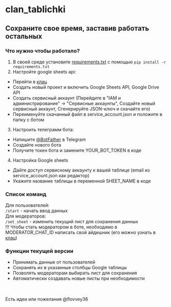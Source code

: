 # clan_tablichki
Сохраните свое время, заставив работать остальных
---

### Что нужно чтобы работало?
1. В своей среде установите [requirements.txt](/requirements.txt) с помощью `pip install -r requirements.txt`
2. Настройте google sheets api:
  * Перейти в [клац](https://console.cloud.google.com/)
  * Создать новый проект и включить Google Sheets API, Google Drive API
  * Создать сервисный аккаунт (Перейдите в "IAM и администрирование" → "Сервисные аккаунты", Создайте новый сервисный аккаунт, Сгенерируйте JSON-ключ и скачайте его)
  * Переименуйте скачанный файл в service_account.json и положите в папку с ботом
3. Настроить телеграмм бота:
  * Напишите [@BotFather](https://t.me/BotFather) в Telegram
  * Создайте нового бота
  * Получите токен бота и замените YOUR_BOT_TOKEN в коде
4. Настройка Google sheets
 * Дайте доступ сервисному аккаунту к вашей таблице (email из service_account.json как редактор)
 * Укажите название таблицы в переменной SHEET_NAME в коде
### Список команд
Для пользователей:<br>
`/start` - начать ввод данных<br>
Для модераторов:<br>
`/set_sheet` - изменить текущий лист для сохранения данных<br>
!!! Чтобы стать модератором в боте, необходимо в MODERATOR_CHAT_ID написать свой айдишник (его можно узнать в [клац](https://t.me/getmyid_bot))<br>
### Функции текущей версии
* Принимать данные от пользователей
* Сохранять их в указанные столбцы Google таблицы
* Позволять модераторам выбирать лист для сохранения
* Автоматически создавать новые листы при необходимости
<br>
<br>
Есть идеи или пожелания @flovvey36

